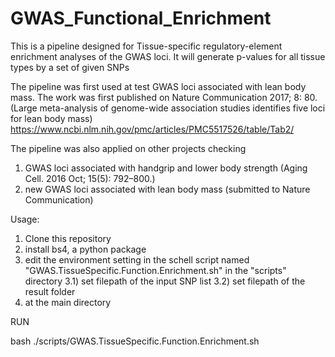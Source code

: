 # GWAS_Functional_Enrichment
This is a pipeline designed for Tissue-specific regulatory-element enrichment analyses of the GWAS loci.
It will generate p-values for all tissue types by a set of given SNPs

The pipeline was first used at test GWAS loci associated with lean body mass. The work was first published on Nature Communication 2017; 8: 80. (Large meta-analysis of genome-wide association studies identifies five loci for lean body mass)
https://www.ncbi.nlm.nih.gov/pmc/articles/PMC5517526/table/Tab2/

The pipeline was also applied on other projects checking 
1) GWAS loci associated with handgrip and lower body strength (Aging Cell. 2016 Oct; 15(5): 792–800.)
2) new GWAS loci associated with lean body mass (submitted to Nature Communication)

Usage:
1) Clone this repository
2) install bs4, a python package
3) edit the environment setting in the schell script named "GWAS.TissueSpecific.Function.Enrichment.sh" in the "scripts" directory
3.1) set filepath of the input SNP list
3.2) set filepath of the result folder
4) at the main directory 

RUN

bash ./scripts/GWAS.TissueSpecific.Function.Enrichment.sh
